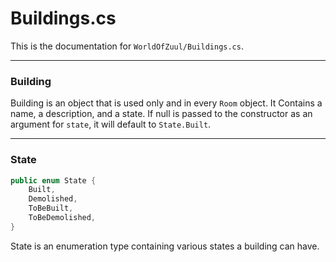 # Buildings.cs
This is the documentation for `WorldOfZuul/Buildings.cs`.

---

### Building
Building is an object that is used only and in every `Room` object.
It Contains a name, a description, and a state.
If null is passed to the constructor as an argument for `state`, it will default to `State.Built`.

---

### State
```csharp
public enum State {
    Built,
    Demolished,
    ToBeBuilt,
    ToBeDemolished,
}
```
State is an enumeration type containing various states a building can have.